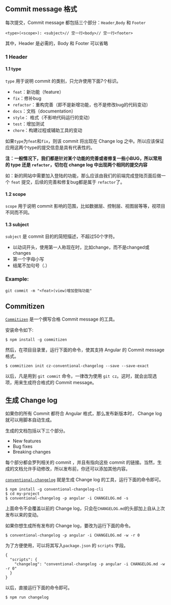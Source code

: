 ## Commit message 格式

每次提交，Commit message 都包括三个部分：`Header`,`Body` 和 `Footer`
```
<type>(<scope>): <subject>// 空一行<body>// 空一行<footer>
```
其中，Header 是必需的，Body 和 Footer 可以省略

### 1  Header
#### 1.1 type
`type` 用于说明 commit 的类别，只允许使用下面7个标识。

- `feat`：新功能（feature）
- `fix`：修补bug
- `refactor`：重构完善（即不是新增功能，也不是修改bug的代码变动）
- `docs`：文档（documentation）
- `style`： 格式（不影响代码运行的变动）
- `test`：增加测试
- `chore`：构建过程或辅助工具的变动




如果`type`为`feat`和`fix`，则该 commit 将出现在 Change log 之中。所以应该保证应用这两个type的提交信息是具有代表性的。

**注：一般情况下，我们都是针对某个功能的完善或者修复一些小BUG，所以常用的 type 还是 `refactor`，切勿在 change log 中出现两个相同的提交内容**

如：新的网站中需要加入登陆的功能，那么应该由我们的前端完成登陆页面后做一个 `feat` 提交，后续的完善和修复bug都是属于 `refactor`了。


#### 1.2 scope

`scope` 用于说明 commit 影响的范围，比如数据层、控制层、视图层等等，视项目不同而不同。

#### 1.3 subject

`subject` 是 commit 目的的简短描述，不超过50个字符。

- 以动词开头，使用第一人称现在时，比如change，而不是changed或changes
- 第一个字母小写
- 结尾不加句号（.）

### Example:

```
git commit -m "<feat>(view)增加登陆功能"
```


## Commitizen

[`Commitizen`](https://github.com/commitizen/cz-cli) 是一个撰写合格 Commit message 的工具。

安装命令如下:

```
$ npm install -g commitizen
```

然后，在项目目录里，运行下面的命令，使其支持 Angular 的 Commit message 格式。

```
$ commitizen init cz-conventional-changelog --save --save-exact
```
以后，凡是用到 `git commit` 命令，一律改为使用 `git cz`。这时，就会出现选项，用来生成符合格式的 Commit message。


## 生成 Change log

如果你的所有 Commit 都符合 Angular 格式，那么发布新版本时， Change log 就可以用脚本自动生成。

生成的文档包括以下三个部分。

- New features
- Bug fixes
- Breaking changes

每个部分都会罗列相关的 commit ，并且有指向这些 commit 的链接。当然，生成的文档允许手动修改，所以发布前，你还可以添加其他内容。

[`conventional-changelog`](https://github.com/stevemao/conventional-changelog-cli) 就是生成 Change log 的工具，运行下面的命令即可。

```
$ npm install -g conventional-changelog-cli
$ cd my-project
$ conventional-changelog -p angular -i CHANGELOG.md -s
```

上面命令不会覆盖以前的 Change log，只会在`CHANGELOG.md`的头部加上自从上次发布以来的变动。

如果你想生成所有发布的 Change log，要改为运行下面的命令。

```
$ conventional-changelog -p angular -i CHANGELOG.md -w -r 0
```

为了方便使用，可以将其写入`package.json` 的 `scripts` 字段。

```
{
  "scripts": {
    "changelog": "conventional-changelog -p angular -i CHANGELOG.md -w -r 0"
  }
}
```
以后，直接运行下面的命令即可。

```
$ npm run changelog
```
